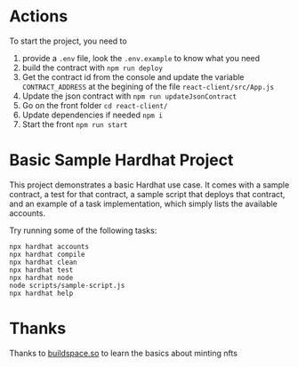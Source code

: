 # Actions

To start the project, you need to 

1) provide a `.env` file, look the `.env.example` to know what you need
2) build the contract with `npm run deploy`
3) Get the contract id from the console and update the variable `CONTRACT_ADDRESS` at the begining of the file `react-client/src/App.js` 
4) Update the json contract with `npm run updateJsonContract`
5) Go on the front folder `cd react-client/`
6) Update dependencies if needed `npm i`
7) Start the front `npm run start`

# Basic Sample Hardhat Project

This project demonstrates a basic Hardhat use case. It comes with a sample contract, a test for that contract, a sample script that deploys that contract, and an example of a task implementation, which simply lists the available accounts.

Try running some of the following tasks:

```shell
npx hardhat accounts
npx hardhat compile
npx hardhat clean
npx hardhat test
npx hardhat node
node scripts/sample-script.js
npx hardhat help
```

# Thanks 

Thanks to [buildspace.so](buildspace.so) to learn the basics about minting nfts

